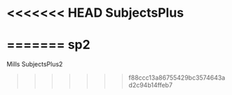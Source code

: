 <<<<<<< HEAD
SubjectsPlus
============
=======
sp2
===

Mills SubjectsPlus2
>>>>>>> f88ccc13a86755429bc3574643ad2c94b14ffeb7
